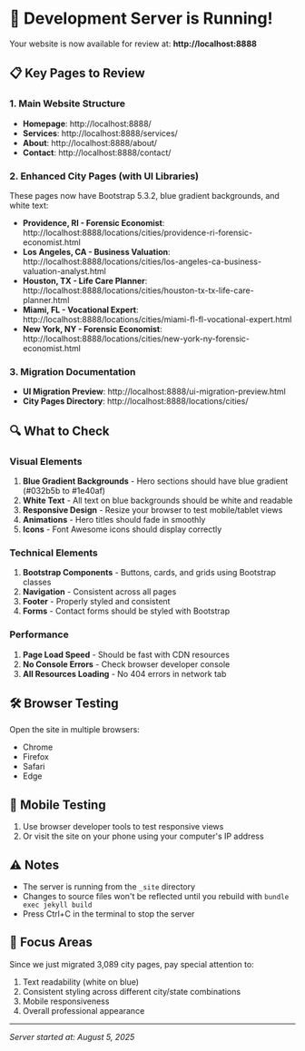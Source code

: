 # 🚀 Development Server is Running!

Your website is now available for review at: **http://localhost:8888**

## 📋 Key Pages to Review

### 1. Main Website Structure
- **Homepage**: http://localhost:8888/
- **Services**: http://localhost:8888/services/
- **About**: http://localhost:8888/about/
- **Contact**: http://localhost:8888/contact/

### 2. Enhanced City Pages (with UI Libraries)
These pages now have Bootstrap 5.3.2, blue gradient backgrounds, and white text:

- **Providence, RI - Forensic Economist**: http://localhost:8888/locations/cities/providence-ri-forensic-economist.html
- **Los Angeles, CA - Business Valuation**: http://localhost:8888/locations/cities/los-angeles-ca-business-valuation-analyst.html
- **Houston, TX - Life Care Planner**: http://localhost:8888/locations/cities/houston-tx-tx-life-care-planner.html
- **Miami, FL - Vocational Expert**: http://localhost:8888/locations/cities/miami-fl-fl-vocational-expert.html
- **New York, NY - Forensic Economist**: http://localhost:8888/locations/cities/new-york-ny-forensic-economist.html

### 3. Migration Documentation
- **UI Migration Preview**: http://localhost:8888/ui-migration-preview.html
- **City Pages Directory**: http://localhost:8888/locations/cities/

## 🔍 What to Check

### Visual Elements
1. **Blue Gradient Backgrounds** - Hero sections should have blue gradient (#032b5b to #1e40af)
2. **White Text** - All text on blue backgrounds should be white and readable
3. **Responsive Design** - Resize your browser to test mobile/tablet views
4. **Animations** - Hero titles should fade in smoothly
5. **Icons** - Font Awesome icons should display correctly

### Technical Elements
1. **Bootstrap Components** - Buttons, cards, and grids using Bootstrap classes
2. **Navigation** - Consistent across all pages
3. **Footer** - Properly styled and consistent
4. **Forms** - Contact forms should be styled with Bootstrap

### Performance
1. **Page Load Speed** - Should be fast with CDN resources
2. **No Console Errors** - Check browser developer console
3. **All Resources Loading** - No 404 errors in network tab

## 🛠 Browser Testing

Open the site in multiple browsers:
- Chrome
- Firefox
- Safari
- Edge

## 📱 Mobile Testing

1. Use browser developer tools to test responsive views
2. Or visit the site on your phone using your computer's IP address

## ⚠️ Notes

- The server is running from the `_site` directory
- Changes to source files won't be reflected until you rebuild with `bundle exec jekyll build`
- Press Ctrl+C in the terminal to stop the server

## 🎯 Focus Areas

Since we just migrated 3,089 city pages, pay special attention to:
1. Text readability (white on blue)
2. Consistent styling across different city/state combinations
3. Mobile responsiveness
4. Overall professional appearance

---

*Server started at: August 5, 2025*
